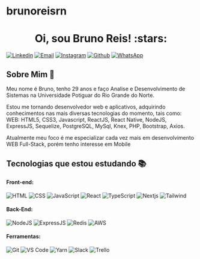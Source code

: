 # brunoreisrn
<h1 align="center">Oi, sou Bruno Reis! :stars:</h1>

[![Linkedin](https://img.shields.io/badge/LinkedIn-0077B5?style=for-the-badge&logo=linkedin&logoColor=white)](www.linkedin.com/in/brunoreisrn/)
[![Email](https://img.shields.io/badge/Gmail-D14836?style=for-the-badge&logo=gmail&logoColor=white)](mailto:jeffersonbrn@live.com)
[![Instagram](https://img.shields.io/badge/Instagram-E4405F?style=for-the-badge&logo=instagram&logoColor=white)](https://www.instagram.com/brunoreisrn/)
[![Github](https://img.shields.io/badge/GitHub-100000?style=for-the-badge&logo=github&logoColor=white)](https://github.com/jeffersonbrn)
[![WhatsApp](https://img.shields.io/badge/WhatsApp-25D366?style=for-the-badge&logo=whatsapp&logoColor=white)](https://api.whatsapp.com/send?phone=5584996333672&text=Olá,%20meu%20amigo!)

## Sobre Mim :wave:

Meu nome é Bruno, tenho 29 anos e faço Analise e Desenvolvimento de Sistemas na Universidade Potiguar do Rio Grande do Norte. 

Estou me tornando desenvolvedor web e aplicativos, adquirindo conhecimentos nas mais diversas tecnologias do momento, tais como: WEB: HTML5, CSS3, Javascript, ReactJS, React Native, NodeJS, ExpressJS, Sequelize, PostgreSQL, MySql, Knex, PHP, Bootstrap, Axios.  

Atualmente meu foco é me especializar cada vez mais em desenvolvimento WEB Full-Stack, porém tenho interesse em Mobile

## Tecnologias que estou estudando :books:

#### Front-end:

![HTML](https://img.shields.io/badge/HTML5-E34F26?style=flat-square&logo=html5&logoColor=white)
![CSS](https://img.shields.io/badge/CSS3-1572B6?style=flat-square&logo=css3&logoColor=white)
![JavaScript](https://img.shields.io/badge/JavaScript-F7DF1E?style=flat-square&logo=javascript&logoColor=black)
![React](https://img.shields.io/badge/React-20232A?style=flat-square&logo=react&logoColor=61DAFB)
![TypeScript](https://img.shields.io/badge/TypeScript-007ACC?style=flat-square&logo=typescript&logoColor=white)
![Nextjs](https://img.shields.io/badge/next.js-000000?style=for-the-badge&logo=nextdotjs&logoColor=white](https://img.shields.io/badge/next.js-000000?style=for-the-badge&logo=nextdotjs&logoColor=white))
![Tailwind](https://img.shields.io/badge/TypeScript-007ACC?style=flat-square&logo=typescript&logoColor=white](https://img.shields.io/badge/tailwindcss-0F172A?&logo=tailwindcss))

#### Back-End:

![NodeJS](https://img.shields.io/badge/Node.js-43853D?style=flat-square&logo=node.js&logoColor=white)
![ExpressJS](https://img.shields.io/badge/Express.js-404D59?style=flat-square&logo=express&logoColor=white)
![Redis](https://img.shields.io/badge/Redis-DC382D?style=flat-square&logo=redis&logoColor=ffffff)
![AWS](https://img.shields.io/badge/Amazon_AWS-232F3E?style=flat-square&logo=amazon-aws&logoColor=white)


#### Ferramentas:

![Git](https://img.shields.io/badge/Git-F05032?style=flat-square&logo=git&logoColor=white)
![VS Code](http://img.shields.io/badge/VS%20Code-007ACC?style=flat-square&logo=visual-studio-code&logoColor=ffffff)
![Yarn](https://img.shields.io/badge/Yarn-2C8EBB?style=flat-square&logo=yarn&logoColor=white)
![Slack](https://img.shields.io/badge/Slack-4A154B?style=flat-square&logo=slack&logoColor=white)
![Trello](https://img.shields.io/badge/Trello-0079BF?style=flat-square&logo=trello&logoColor=white)


